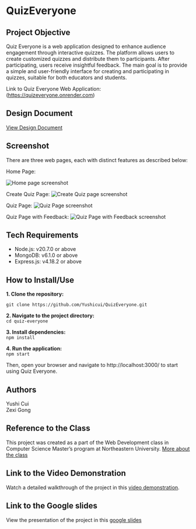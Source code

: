 # QuizEveryone

## Project Objective

Quiz Everyone is a web application designed to enhance audience engagement through interactive quizzes. The platform allows users to create customized quizzes and distribute them to participants. After participating, users receive insightful feedback. The main goal is to provide a simple and user-friendly interface for creating and participating in quizzes, suitable for both educators and students.

Link to Quiz Everyone Web Application: (https://quizeveryone.onrender.com)

## Design Document

[View Design Document](https://docs.google.com/document/d/1RtifuN9u5YRcRfKW30iL2ABufcFgLsoIUmQLVBdWgIE/edit?usp=sharing)

## Screenshot

There are three web pages, each with distinct features as described below:

Home Page:

![Home page screenshot]()

Create Quiz Page:
![Create Quiz page screenshot]()

Quiz Page:
![Quiz Page screenshot]()

Quiz Page with Feedback:
![Quiz Page with Feedback screenshot]()

## Tech Requirements

- Node.js: v20.7.0 or above
- MongoDB: v6.1.0 or above
- Express.js: v4.18.2 or above

## How to Install/Use

**1. Clone the repository:** <br>

`git clone https://github.com/Yushicui/QuizEveryone.git`

**2. Navigate to the project directory:** <br>
`cd quiz-everyone`

**3. Install dependencies:** <br>
`npm install`

**4. Run the application:** <br>
`npm start`

Then, open your browser and navigate to http://localhost:3000/ to start using Quiz Everyone.

## Authors

Yushi Cui<br>
Zexi Gong<br>

## Reference to the Class

This project was created as a part of the Web Development class in Computer Science Master’s program at Northeastern University. [More about the class](https://johnguerra.co/classes/webDevelopment_fall_2023/)

## Link to the Video Demonstration

Watch a detailed walkthrough of the project in this [video demonstration](https://youtu.be/yourlinkhere).

## Link to the Google slides

View the presentation of the project in this [google slides](https://docs.google.com/presentation/d/1ewzxzt-qBYov1Nv2b-XvG7yT2b_BrO4WCik9MTXXqyk/edit#slide=id.g24c76796e95_0_26)
